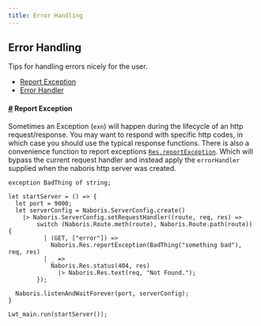 ```yaml
---
title: Error Handling
---
```


## Error Handling
Tips for handling errors nicely for the user.

- [Report Exception](#report-exception)
- [Error Handler](#error-handler)

#### <a name="report-exception" href="#report-exception">#</a> Report Exception
Sometimes an Exception (`exn`) will happen during the lifecycle of an http request/response. You may want to respond with specific http codes, in which case you should use the typical response functions. There is also a convenience function to report exceptions [`Res.reportException`](/odocs/naboris/Naboris/Res/index.html#val-reportError). Which will bypass the current request handler and instead apply the `errorHandler` supplied when the naboris http server was created.

```reason
exception BadThing of string;

let startServer = () => {
  let port = 9000;
  let serverConfig = Naboris.ServerConfig.create()
    |> Naboris.ServerConfig.setRequestHandler((route, req, res) =>
        switch (Naboris.Route.meth(route), Naboris.Route.path(route)) {
          | (GET, ["error"]) =>
            Naboris.Res.reportException(BadThing("something bad"), req, res)
          | _ =>
            Naboris.Res.status(404, res)
              |> Naboris.Res.text(req, "Not Found.");
        });

  Naboris.listenAndWaitForever(port, serverConfig);
}

Lwt_main.run(startServer());
```